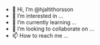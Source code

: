- 👋 Hi, I’m @hjaltithorsson
- 👀 I’m interested in ...
- 🌱 I’m currently learning ...
- 💞️ I’m looking to collaborate on ...
- 📫 How to reach me ...

<!---
hjaltithorsson/hjaltithorsson is a ✨ special ✨ repository because its `README.md` (this file) appears on your GitHub profile.
You can click the Preview link to take a look at your changes.
--->
